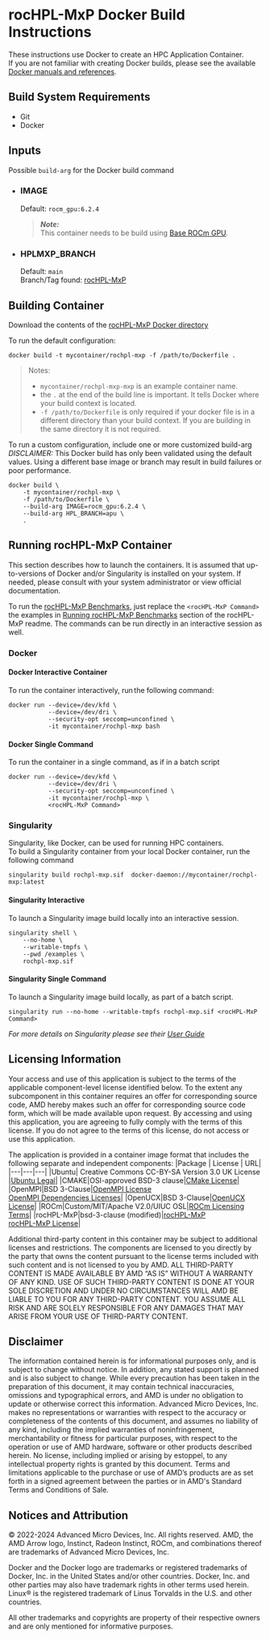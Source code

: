# rocHPL-MxP Docker Build Instructions
These instructions use Docker to create an HPC Application Container.  
If you are not familiar with creating Docker builds, please see the available [Docker manuals and references](https://docs.docker.com/).

## Build System Requirements
- Git
- Docker

## Inputs
Possible `build-arg` for the Docker build command  

- ### IMAGE
    Default: `rocm_gpu:6.2.4`  
    > ***Note:***  
    >  This container needs to be build using [Base ROCm GPU](/base-gpu-mpi-rocm-docker/Dockerfile).


- ### HPLMXP_BRANCH
    Default: `main`  
    Branch/Tag found: [rocHPL-MxP](https://github.com/ROCmSoftwarePlatform/rocHPL-MxP)

## Building Container
Download the contents of the [rocHPL-MxP Docker directory](/rochpl-mxp/docker/)  

To run the default configuration:
```
docker build -t mycontainer/rochpl-mxp -f /path/to/Dockerfile . 
```
> Notes:  
>- `mycontainer/rochpl-mxp-mxp` is an example container name.
>- the `.` at the end of the build line is important. It tells Docker where your build context is located.
>- `-f /path/to/Dockerfile` is only required if your docker file is in a different directory than your build context. If you are building in the same directory it is not required. 

To run a custom configuration, include one or more customized build-arg  
*DISCLAIMER:* This Docker build has only been validated using the default values. Using a different base image or branch may result in build failures or poor performance.  

```
docker build \
    -t mycontainer/rochpl-mxp \
    -f /path/to/Dockerfile \
    --build-arg IMAGE=rocm_gpu:6.2.4 \
    --build-arg HPL_BRANCH=apu \
    . 
```


## Running rocHPL-MxP Container
This section describes how to launch the containers. It is assumed that up-to-versions of Docker and/or Singularity is installed on your system.
If needed, please consult with your system administrator or view official documentation.

To run the [rocHPL-MxP Benchmarks](/hpl-mxp/README.md#running-rochpl-mxp-benchmark), just replace the `<rocHPL-MxP Command>` the examples in [Running rocHPL-MxP Benchmarks](/hpl-mxp/README.md#running-rochpl-mxp-benchmark) section of the rocHPL-MxP readme. The commands can be run directly in an interactive session as well. 



### Docker

#### Docker Interactive Container
To run the container interactively, run the following command:
```
docker run --device=/dev/kfd \
           --device=/dev/dri \
           --security-opt seccomp=unconfined \
           -it mycontainer/rochpl-mxp bash
```
#### Docker Single Command
To run the container in a single command, as if in a batch script
```
docker run --device=/dev/kfd \
           --device=/dev/dri \
           --security-opt seccomp=unconfined \
           -it mycontainer/rochpl-mxp \
           <rocHPL-MxP Command>
```


### Singularity 
Singularity, like Docker, can be used for running HPC containers.  
To build a Singularity container from your local Docker container, run the following command
```
singularity build rochpl-mxp.sif  docker-daemon://mycontainer/rochpl-mxp:latest
```


#### Singularity Interactive   
To launch a Singularity image build locally into an interactive session.
```
singularity shell \
    --no-home \
    --writable-tmpfs \
    --pwd /examples \
    rochpl-mxp.sif
```

#### Singularity Single Command 
To launch a Singularity image build locally, as part of a batch script. 
```
singularity run --no-home --writable-tmpfs rochpl-mxp.sif <rocHPL-MxP Command> 
```

*For more details on Singularity please see their [User Guide](https://docs.sylabs.io/guides/3.7/user-guide/)*


## Licensing Information
Your access and use of this application is subject to the terms of the applicable component-level license identified below. To the extent any subcomponent in this container requires an offer for corresponding source code, AMD hereby makes such an offer for corresponding source code form, which will be made available upon request. By accessing and using this application, you are agreeing to fully comply with the terms of this license. If you do not agree to the terms of this license, do not access or use this application.

The application is provided in a container image format that includes the following separate and independent components: 
|Package | License | URL|
|---|---|---|
|Ubuntu| Creative Commons CC-BY-SA Version 3.0 UK License |[Ubuntu Legal](https://ubuntu.com/legal)|
|CMAKE|OSI-approved BSD-3 clause|[CMake License](https://cmake.org/licensing/)|
|OpenMPI|BSD 3-Clause|[OpenMPI License](https://www-lb.open-mpi.org/community/license.php)<br /> [OpenMPI Dependencies Licenses](https://docs.open-mpi.org/en/v5.0.x/license/index.html)|
|OpenUCX|BSD 3-Clause|[OpenUCX License](https://openucx.org/license/)|
|ROCm|Custom/MIT/Apache V2.0/UIUC OSL|[ROCm Licensing Terms](https://rocm.docs.amd.com/en/latest/release/licensing.html)|
|rocHPL-MxP|bsd-3-clause (modified)|[rocHPL-MxP](https://github.com/ROCm/rocHPL-MxP) <br /> [rocHPL-MxP License](https://github.com/ROCm/rocHPL-MxP?tab=License-1-ov-file#readme)|

Additional third-party content in this container may be subject to additional licenses and restrictions. The components are licensed to you directly by the party that owns the content pursuant to the license terms included with such content and is not licensed to you by AMD. ALL THIRD-PARTY CONTENT IS MADE AVAILABLE BY AMD “AS IS” WITHOUT A WARRANTY OF ANY KIND. USE OF SUCH THIRD-PARTY CONTENT IS DONE AT YOUR SOLE DISCRETION AND UNDER NO CIRCUMSTANCES WILL AMD BE LIABLE TO YOU FOR ANY THIRD-PARTY CONTENT. YOU ASSUME ALL RISK AND ARE SOLELY RESPONSIBLE FOR ANY DAMAGES THAT MAY ARISE FROM YOUR USE OF THIRD-PARTY CONTENT.

## Disclaimer
The information contained herein is for informational purposes only, and is subject to change without notice. In addition, any stated support is planned and is also subject to change. While every precaution has been taken in the preparation of this document, it may contain technical inaccuracies, omissions and typographical errors, and AMD is under no obligation to update or otherwise correct this information. Advanced Micro Devices, Inc. makes no representations or warranties with respect to the accuracy or completeness of the contents of this document, and assumes no liability of any kind, including the implied warranties of noninfringement, merchantability or fitness for particular purposes, with respect to the operation or use of AMD hardware, software or other products described herein. No license, including implied or arising by estoppel, to any intellectual property rights is granted by this document. Terms and limitations applicable to the purchase or use of AMD’s products are as set forth in a signed agreement between the parties or in AMD's Standard Terms and Conditions of Sale.

## Notices and Attribution
© 2022-2024 Advanced Micro Devices, Inc. All rights reserved. AMD, the AMD Arrow logo, Instinct, Radeon Instinct, ROCm, and combinations thereof are trademarks of Advanced Micro Devices, Inc.

Docker and the Docker logo are trademarks or registered trademarks of Docker, Inc. in the United States and/or other countries. Docker, Inc. and other parties may also have trademark rights in other terms used herein. Linux® is the registered trademark of Linus Torvalds in the U.S. and other countries.

All other trademarks and copyrights are property of their respective owners and are only mentioned for informative purposes.
